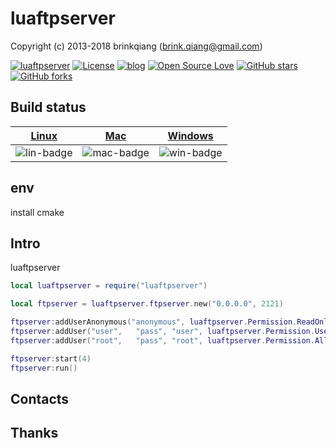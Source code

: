 # luaftpserver

Copyright (c) 2013-2018 brinkqiang (brink.qiang@gmail.com)

[![luaftpserver](https://img.shields.io/badge/brinkqiang-luaftpserver-blue.svg?style=flat-square)](https://github.com/brinkqiang/luaftpserver)
[![License](https://img.shields.io/badge/license-MIT-brightgreen.svg)](https://github.com/brinkqiang/luaftpserver/blob/master/LICENSE)
[![blog](https://img.shields.io/badge/Author-Blog-7AD6FD.svg)](https://brinkqiang.github.io/)
[![Open Source Love](https://badges.frapsoft.com/os/v3/open-source.png)](https://github.com/brinkqiang)
[![GitHub stars](https://img.shields.io/github/stars/brinkqiang/luaftpserver.svg?label=Stars)](https://github.com/brinkqiang/luaftpserver) 
[![GitHub forks](https://img.shields.io/github/forks/brinkqiang/luaftpserver.svg?label=Fork)](https://github.com/brinkqiang/luaftpserver)

## Build status
| [Linux][lin-link] | [Mac][mac-link] | [Windows][win-link] |
| :---------------: | :----------------: | :-----------------: |
| ![lin-badge]      | ![mac-badge]       | ![win-badge]        |

[lin-badge]: https://github.com/brinkqiang/luaftpserver/workflows/linux/badge.svg "linux build status"
[lin-link]:  https://github.com/brinkqiang/luaftpserver/actions/workflows/linux.yml "linux build status"
[mac-badge]: https://github.com/brinkqiang/luaftpserver/workflows/mac/badge.svg "mac build status"
[mac-link]:  https://github.com/brinkqiang/luaftpserver/actions/workflows/mac.yml "mac build status"
[win-badge]: https://github.com/brinkqiang/luaftpserver/workflows/win/badge.svg "win build status"
[win-link]:  https://github.com/brinkqiang/luaftpserver/actions/workflows/win.yml "win build status"

## env
install cmake

## Intro
luaftpserver
```lua
local luaftpserver = require("luaftpserver")

local ftpserver = luaftpserver.ftpserver.new("0.0.0.0", 2121)

ftpserver:addUserAnonymous("anonymous", luaftpserver.Permission.ReadOnly )
ftpserver:addUser("user",   "pass", "user", luaftpserver.Permission.UserOnly)
ftpserver:addUser("root",   "pass", "root", luaftpserver.Permission.All)

ftpserver:start(4)
ftpserver:run()

```
## Contacts

## Thanks
